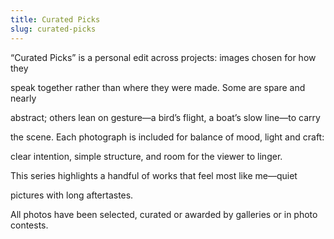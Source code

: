 ```yaml
---
title: Curated Picks
slug: curated-picks
---
```


“Curated Picks” is a personal edit across projects: images chosen for how they

speak together rather than where they were made. Some are spare and nearly

abstract; others lean on gesture—a bird’s flight, a boat’s slow line—to carry

the scene. Each photograph is included for balance of mood, light and craft:

clear intention, simple structure, and room for the viewer to linger.

This series highlights a handful of works that feel most like me—quiet

pictures with long aftertastes.

All photos have been selected, curated or awarded by galleries or in photo contests.
